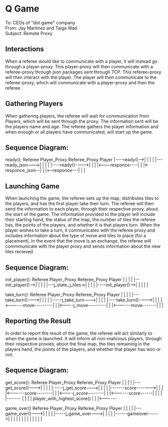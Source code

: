 # Q Game

To: CEOs of "dot game" company <br>
From: Jay Martinez and Taiga Wad <br>
Subject: Remote Proxy <br>

## Interactions
When a referee would like to communicate with a player, it will instead go through a player-proxy. This player-proxy will then communicate with a referee-proxy through json packages sent through TCP. This referee-proxy will then interact with the player. The player will then communicate to the referee-proxy, which will communicate with a player-proxy and then the referee.

## Gathering Players
When gathering players, the referee will wait for communication from Players, which will be sent through the proxy. The information sent will be the players name and age. The referee gathers the player information and when enough or all players have communicated, will start up the game.

## Sequence Diagram:
ready():
Referee      Player_Proxy      Referee_Proxy       Player 
   |----ready()-->|                 |                |
   |              |---ready_json--->|                |
   |              |                 |----ready()---->|
   |              |                 |<---responce----|
   |              |<-responce_json--|                |
   |<--responce---|                 |                |

## Launching Game
When launching the game, the referee sets up the map, distributes tiles to the players, and has the first player take their turn. The referee will then send the information to each player, through their respective proxy, about the start of the game. The information provided to the player will include their starting hand, the status of the map, the number of tiles the referee has, the points of the players, and whether it is that players turn. When the player wishes to take a turn, it communicates with the referee proxy and includes information about the type of move and tiles to place (for a placement). In the event that the move is an exchange, the referee will commmunicate with the player proxy and sends information about the new tiles recieved.

## Sequence Diagram:
init_player():
Referee         Player_Proxy         Referee_Proxy            Player
   |                  |                    |                    |
   |--init_player()-->|                    |                    |
   |                  |---j_state_j_tiles->|                    |
   |                  |                    |----init_player()-->|
   |                  |                    |                    |

take_turn():
Referee         Player_Proxy         Referee_Proxy            Player
   |                  |                    |                    |
   |---take_turn()--->|                    |                    |
   |                  |-----j_take_turn--->|                    |
   |                  |                    |----take_turn()---->|
   |                  |                    |<------move---------|
   |                  |<----j_move---------|                    |
   |<------move-------|                    |                    |

## Reporting the Result
In order to report the result of the game, the referee will act similarly to when the game is launched. It will inform all non-malicious players, through their respective proxies, about the final map, the tiles remaining in the players hand, the points of the players, and whether that player has won or not.

## Sequence Diagram:
get_score():
Referee         Player_Proxy         Referee_Proxy            Player
   |                  |                    |                    |
   |---get_score()--->|                    |                    |
   |                  |-----j_get_score--->|                    |
   |                  |                    |-------score------->|
   |                  |                    |<------score--------|
   |                  |<----j_score--------|                    |
   |<------score------|                    |                    |
   |
   |-------
   |      |
   |      |  player_with_highest_score()
   |      |
   |<------

game_over()
Referee         Player_Proxy         Referee_Proxy            Player
   |                  |                    |                    |
   |---game_over()--->|                    |                    |
   |                  |-----j_game_over--->|                    |
   |                  |                    |------gameover----->|
   |                  |                    |                    |
   |                  |                    |                    |
   |                  |                    |                    |

